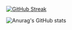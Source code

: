 [![GitHub Streak](https://streak-stats.demolab.com/?user=OldM1lk)](https://git.io/streak-stats)

![Anurag's GitHub stats](https://github-readme-stats.vercel.app/api?username=OldM1lk&show_icons=true&theme=radical)
